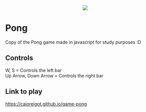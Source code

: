 <div align="center">
  <a href="https://caioreigot.github.io/game-pong" rel="nofollow">
  <img src="https://user-images.githubusercontent.com/62410044/91645147-17a51c00-ea19-11ea-9094-14f52a24d05a.gif">
  </a>
</div>

# Pong
Copy of the Pong game made in javascript for study purposes :D

## Controls
W, S = Controls the left bar <br>
Up Arrow, Down Arrow = Controls the right bar

## Link to play
https://caioreigot.github.io/game-pong



